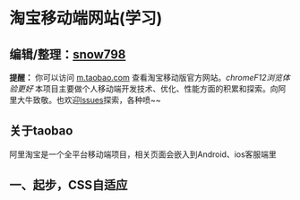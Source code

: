 淘宝移动端网站(学习)
===================================
编辑/整理：[snow798](https://github.com/snow798/)
---

**提醒：** 你可以访问 [m.taobao.com](http://m.taobao.com/) 查看淘宝移动版官方网站。*chromeF12浏览体验更好*
本项目主要做个人移动端开发技术、优化、性能方面的积累和探索。向阿里大牛致敬。也欢迎[lssues](https://github.com/snow798/taobao/issues)探索，各种喷~~

关于taobao
---------------

阿里淘宝是一个全平台移动端项目，相关页面会嵌入到Android、ios客服端里

一、起步，CSS自适应
---------------